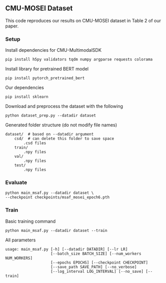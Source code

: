 ## CMU-MOSEI Dataset
This code reproduces our results on CMU-MOSEI dataset in Table 2 of our paper.

### Setup
Install dependencies for CMU-MultimodalSDK
```
pip install h5py validators tqdm numpy argparse requests colorama
```
Install library for pretrained BERT model
```
pip install pytorch_pretrained_bert
```
Our dependencies
```
pip install sklearn
```
Download and preprocess the dataset with the following
```
python dataset_prep.py --datadir dataset
```
Generated folder structure (do not modify file names)
```
dataset/  # based on --datadir argument
    csd/  # can delete this folder to save space
        .csd files
    train/
        .npy files
    val/
        .npy files
    test/
        .npy files
```

### Evaluate
```
python main_msaf.py --datadir dataset \
--checkpoint checkpoints/msaf_mosei_epoch6.pth
```

### Train
Basic training command
```
python main_msaf.py --datadir dataset --train
```
All parameters
```
usage: main_msaf.py [-h] [--datadir DATADIR] [--lr LR]
                    [--batch_size BATCH_SIZE] [--num_workers NUM_WORKERS]
                    [--epochs EPOCHS] [--checkpoint CHECKPOINT]
                    [--save_path SAVE_PATH] [--no_verbose]
                    [--log_interval LOG_INTERVAL] [--no_save] [--train]
```